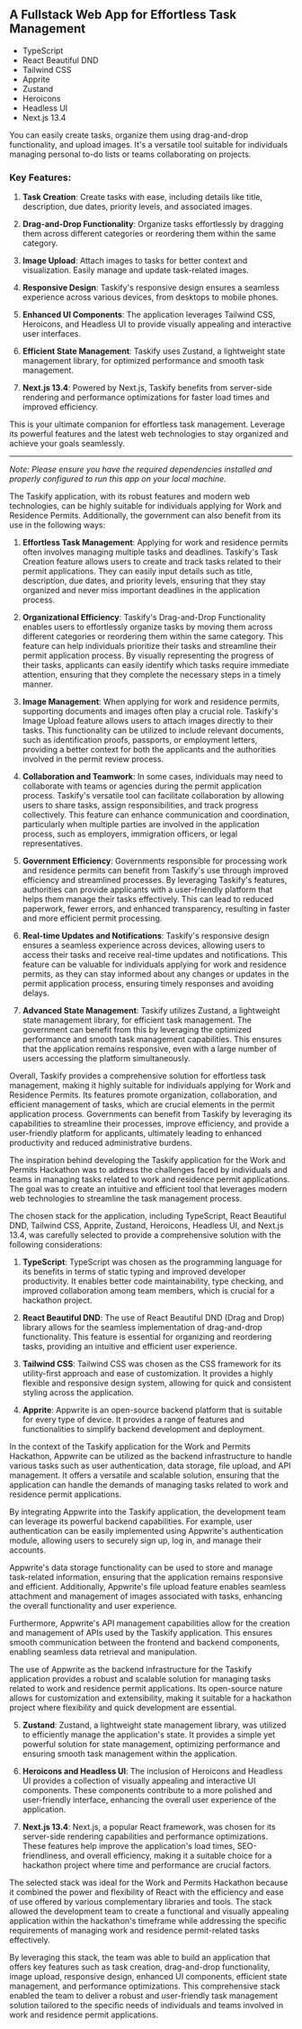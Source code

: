 ## A Fullstack Web App for Effortless Task Management

- TypeScript
- React Beautiful DND
- Tailwind CSS
- Apprite
- Zustand
- Heroicons
- Headless UI
- Next.js 13.4

You can easily create tasks, organize them using drag-and-drop functionality, and upload images. It's a versatile tool suitable for individuals managing personal to-do lists or teams collaborating on projects.

### Key Features:

1. **Task Creation**: Create tasks with ease, including details like title, description, due dates, priority levels, and associated images.

2. **Drag-and-Drop Functionality**: Organize tasks effortlessly by dragging them across different categories or reordering them within the same category.

3. **Image Upload**: Attach images to tasks for better context and visualization. Easily manage and update task-related images.

4. **Responsive Design**: Taskify's responsive design ensures a seamless experience across various devices, from desktops to mobile phones.

5. **Enhanced UI Components**: The application leverages Tailwind CSS, Heroicons, and Headless UI to provide visually appealing and interactive user interfaces.

6. **Efficient State Management**: Taskify uses Zustand, a lightweight state management library, for optimized performance and smooth task management.

7. **Next.js 13.4**: Powered by Next.js, Taskify benefits from server-side rendering and performance optimizations for faster load times and improved efficiency.

This is your ultimate companion for effortless task management. Leverage its powerful features and the latest web technologies to stay organized and achieve your goals seamlessly.

---

*Note: Please ensure you have the required dependencies installed and properly configured to run this app on your local machine.*

The Taskify application, with its robust features and modern web technologies, can be highly suitable for individuals applying for Work and Residence Permits. Additionally, the government can also benefit from its use in the following ways:

1. **Effortless Task Management**: Applying for work and residence permits often involves managing multiple tasks and deadlines. Taskify's Task Creation feature allows users to create and track tasks related to their permit applications. They can easily input details such as title, description, due dates, and priority levels, ensuring that they stay organized and never miss important deadlines in the application process.

2. **Organizational Efficiency**: Taskify's Drag-and-Drop Functionality enables users to effortlessly organize tasks by moving them across different categories or reordering them within the same category. This feature can help individuals prioritize their tasks and streamline their permit application process. By visually representing the progress of their tasks, applicants can easily identify which tasks require immediate attention, ensuring that they complete the necessary steps in a timely manner.

3. **Image Management**: When applying for work and residence permits, supporting documents and images often play a crucial role. Taskify's Image Upload feature allows users to attach images directly to their tasks. This functionality can be utilized to include relevant documents, such as identification proofs, passports, or employment letters, providing a better context for both the applicants and the authorities involved in the permit review process.

4. **Collaboration and Teamwork**: In some cases, individuals may need to collaborate with teams or agencies during the permit application process. Taskify's versatile tool can facilitate collaboration by allowing users to share tasks, assign responsibilities, and track progress collectively. This feature can enhance communication and coordination, particularly when multiple parties are involved in the application process, such as employers, immigration officers, or legal representatives.

5. **Government Efficiency**: Governments responsible for processing work and residence permits can benefit from Taskify's use through improved efficiency and streamlined processes. By leveraging Taskify's features, authorities can provide applicants with a user-friendly platform that helps them manage their tasks effectively. This can lead to reduced paperwork, fewer errors, and enhanced transparency, resulting in faster and more efficient permit processing.

6. **Real-time Updates and Notifications**: Taskify's responsive design ensures a seamless experience across devices, allowing users to access their tasks and receive real-time updates and notifications. This feature can be valuable for individuals applying for work and residence permits, as they can stay informed about any changes or updates in the permit application process, ensuring timely responses and avoiding delays.

7. **Advanced State Management**: Taskify utilizes Zustand, a lightweight state management library, for efficient task management. The government can benefit from this by leveraging the optimized performance and smooth task management capabilities. This ensures that the application remains responsive, even with a large number of users accessing the platform simultaneously.

Overall, Taskify provides a comprehensive solution for effortless task management, making it highly suitable for individuals applying for Work and Residence Permits. Its features promote organization, collaboration, and efficient management of tasks, which are crucial elements in the permit application process. Governments can benefit from Taskify by leveraging its capabilities to streamline their processes, improve efficiency, and provide a user-friendly platform for applicants, ultimately leading to enhanced productivity and reduced administrative burdens.

The inspiration behind developing the Taskify application for the Work and Permits Hackathon was to address the challenges faced by individuals and teams in managing tasks related to work and residence permit applications. The goal was to create an intuitive and efficient tool that leverages modern web technologies to streamline the task management process.

The chosen stack for the application, including TypeScript, React Beautiful DND, Tailwind CSS, Apprite, Zustand, Heroicons, Headless UI, and Next.js 13.4, was carefully selected to provide a comprehensive solution with the following considerations:

1. **TypeScript**: TypeScript was chosen as the programming language for its benefits in terms of static typing and improved developer productivity. It enables better code maintainability, type checking, and improved collaboration among team members, which is crucial for a hackathon project.

2. **React Beautiful DND**: The use of React Beautiful DND (Drag and Drop) library allows for the seamless implementation of drag-and-drop functionality. This feature is essential for organizing and reordering tasks, providing an intuitive and efficient user experience.

3. **Tailwind CSS**: Tailwind CSS was chosen as the CSS framework for its utility-first approach and ease of customization. It provides a highly flexible and responsive design system, allowing for quick and consistent styling across the application.

4. **Apprite**: Appwrite is an open-source backend platform that is suitable for every type of device. It provides a range of features and functionalities to simplify backend development and deployment.

In the context of the Taskify application for the Work and Permits Hackathon, Appwrite can be utilized as the backend infrastructure to handle various tasks such as user authentication, data storage, file upload, and API management. It offers a versatile and scalable solution, ensuring that the application can handle the demands of managing tasks related to work and residence permit applications.

By integrating Appwrite into the Taskify application, the development team can leverage its powerful backend capabilities. For example, user authentication can be easily implemented using Appwrite's authentication module, allowing users to securely sign up, log in, and manage their accounts.

Appwrite's data storage functionality can be used to store and manage task-related information, ensuring that the application remains responsive and efficient. Additionally, Appwrite's file upload feature enables seamless attachment and management of images associated with tasks, enhancing the overall functionality and user experience.

Furthermore, Appwrite's API management capabilities allow for the creation and management of APIs used by the Taskify application. This ensures smooth communication between the frontend and backend components, enabling seamless data retrieval and manipulation.

The use of Appwrite as the backend infrastructure for the Taskify application provides a robust and scalable solution for managing tasks related to work and residence permit applications. Its open-source nature allows for customization and extensibility, making it suitable for a hackathon project where flexibility and quick development are essential.

5. **Zustand**: Zustand, a lightweight state management library, was utilized to efficiently manage the application's state. It provides a simple yet powerful solution for state management, optimizing performance and ensuring smooth task management within the application.

6. **Heroicons and Headless UI**: The inclusion of Heroicons and Headless UI provides a collection of visually appealing and interactive UI components. These components contribute to a more polished and user-friendly interface, enhancing the overall user experience of the application.

7. **Next.js 13.4**: Next.js, a popular React framework, was chosen for its server-side rendering capabilities and performance optimizations. These features help improve the application's load times, SEO-friendliness, and overall efficiency, making it a suitable choice for a hackathon project where time and performance are crucial factors.

The selected stack was ideal for the Work and Permits Hackathon because it combined the power and flexibility of React with the efficiency and ease of use offered by various complementary libraries and tools. The stack allowed the development team to create a functional and visually appealing application within the hackathon's timeframe while addressing the specific requirements of managing work and residence permit-related tasks effectively.

By leveraging this stack, the team was able to build an application that offers key features such as task creation, drag-and-drop functionality, image upload, responsive design, enhanced UI components, efficient state management, and performance optimizations. This comprehensive stack enabled the team to deliver a robust and user-friendly task management solution tailored to the specific needs of individuals and teams involved in work and residence permit applications.

